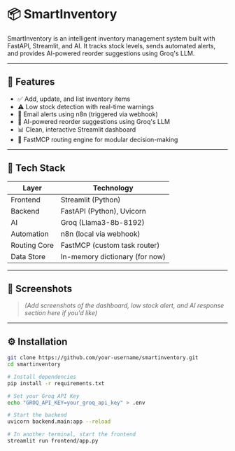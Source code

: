 # 📦 SmartInventory

SmartInventory is an intelligent inventory management system built with FastAPI, Streamlit, and AI. It tracks stock levels, sends automated alerts, and provides AI-powered reorder suggestions using Groq's LLM.

---

## 🚀 Features

- ✅ Add, update, and list inventory items
- ⚠️ Low stock detection with real-time warnings
- 🔁 Email alerts using n8n (triggered via webhook)
- 🤖 AI-powered reorder suggestions using Groq's LLM
- 📊 Clean, interactive Streamlit dashboard
- 🧠 FastMCP routing engine for modular decision-making

---

## 🧱 Tech Stack

| Layer        | Technology                          |
|--------------|--------------------------------------|
| Frontend     | Streamlit (Python)                  |
| Backend      | FastAPI (Python), Uvicorn           |
| AI           | Groq (Llama3-8b-8192)               |
| Automation   | n8n (local via webhook)             |
| Routing Core | FastMCP (custom task router)        |
| Data Store   | In-memory dictionary (for now)      |

---

## 📸 Screenshots

> _(Add screenshots of the dashboard, low stock alert, and AI response section here if you'd like)_

---

## ⚙️ Installation

```bash
git clone https://github.com/your-username/smartinventory.git
cd smartinventory

# Install dependencies
pip install -r requirements.txt

# Set your Groq API Key
echo "GROQ_API_KEY=your_groq_api_key" > .env

# Start the backend
uvicorn backend.main:app --reload

# In another terminal, start the frontend
streamlit run frontend/app.py
